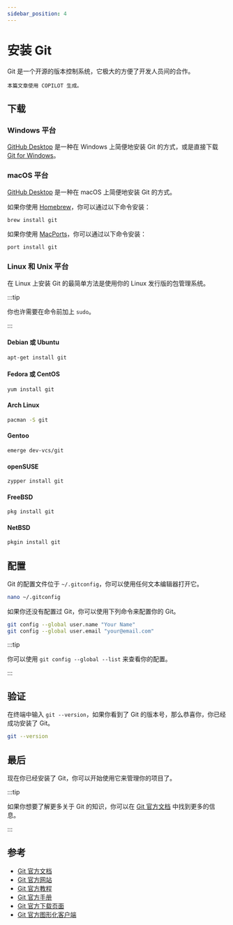 ```yaml
---
sidebar_position: 4
---
```


# 安装 Git

Git 是一个开源的版本控制系统，它极大的方便了开发人员间的合作。

    本篇文章使用 COPILOT 生成。

## 下载

### Windows 平台

[GitHub Desktop](https://desktop.github.com/) 是一种在 Windows 上简便地安装 Git 的方式，或是直接下载 [Git for Windows](https://git-scm.com/download/win)。

### macOS 平台

[GitHub Desktop](https://desktop.github.com/) 是一种在 macOS 上简便地安装 Git 的方式。

如果你使用 [Homebrew](https://brew.sh/)，你可以通过以下命令安装：

```bash
brew install git
```

如果你使用 [MacPorts](https://www.macports.org/)，你可以通过以下命令安装：

```bash
port install git
```

### Linux 和 Unix 平台

在 Linux 上安装 Git 的最简单方法是使用你的 Linux 发行版的包管理系统。

:::tip

你也许需要在命令前加上 `sudo`。

:::

#### Debian 或 Ubuntu

```bash
apt-get install git
```

#### Fedora 或 CentOS

```bash
yum install git
```

#### Arch Linux

```bash
pacman -S git
```

#### Gentoo

```bash
emerge dev-vcs/git
```

#### openSUSE

```bash
zypper install git
```

#### FreeBSD

```bash
pkg install git
```

#### NetBSD

```bash
pkgin install git
```

## 配置

Git 的配置文件位于 `~/.gitconfig`，你可以使用任何文本编辑器打开它。

```bash
nano ~/.gitconfig
```

如果你还没有配置过 Git，你可以使用下列命令来配置你的 Git。

```bash
git config --global user.name "Your Name"
git config --global user.email "your@email.com"
```

:::tip

你可以使用 `git config --global --list` 来查看你的配置。

:::

## 验证

在终端中输入 `git --version`，如果你看到了 Git 的版本号，那么恭喜你，你已经成功安装了 Git。

```bash
git --version
```

## 最后

现在你已经安装了 Git，你可以开始使用它来管理你的项目了。

:::tip

如果你想要了解更多关于 Git 的知识，你可以在 [Git 官方文档](https://git-scm.com/doc) 中找到更多的信息。

:::

## 参考

- [Git 官方文档](https://git-scm.com/doc)
- [Git 官方网站](https://www.git-scm.com/)
- [Git 官方教程](https://git-scm.com/book/zh/v2)
- [Git 官方手册](https://git-scm.com/docs)
- [Git 官方下载页面](https://git-scm.com/downloads)
- [Git 官方图形化客户端](https://git-scm.com/downloads/guis)